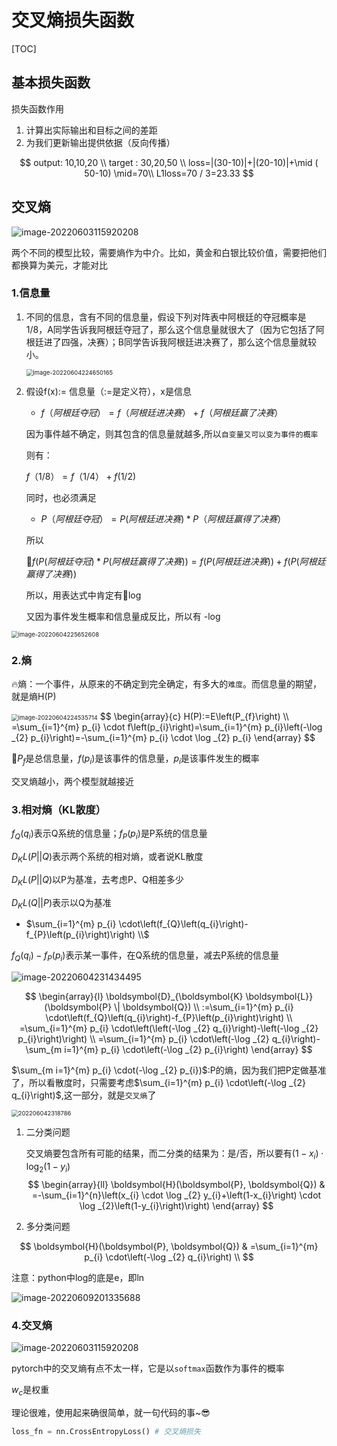# 交叉熵损失函数

[TOC]

## 基本损失函数

损失函数作用

1. 计算出实际输出和目标之间的差距
2. 为我们更新输出提供依据（反向传播）

$$
output:  10,10,20 \\
target :  30,20,50  \\ 
loss=|(30-10)|+|(20-10)|+\mid ( 50-10) \mid=70\\  
L1loss=70 / 3=23.33
$$



## 交叉熵

![image-20220603115920208](https://yzfzzz.oss-cn-shenzhen.aliyuncs.com/image/202206031159295.png)

两个不同的模型比较，需要熵作为中介。比如，黄金和白银比较价值，需要把他们都换算为美元，才能对比



### 1.信息量

1. 不同的信息，含有不同的信息量，假设下列对阵表中阿根廷的夺冠概率是1/8，A同学告诉我阿根廷夺冠了，那么这个信息量就很大了（因为它包括了阿根廷进了四强，决赛）；B同学告诉我阿根廷进决赛了，那么这个信息量就较小。

   <img src="https://yzfzzz.oss-cn-shenzhen.aliyuncs.com/image/202206042246234.png" alt="image-20220604224650165" style="zoom:67%;" />

2. 假设f(x):= 信息量（:=是定义符），x是信息

   - $f（阿根廷夺冠）= f（阿根廷进决赛）+ f（阿根廷赢了决赛）$

   
   因为事件越不确定，则其包含的信息量就越多,所以`自变量又可以变为事件的概率`
   
   则有：
   
   $f（1/8）= f（1/4）+ f(1/2)$
   
   同时，也必须满足 
   
   - $P（阿根廷夺冠）= P(阿根廷进决赛)*P（阿根廷赢得了决赛）$
   
   所以 
   
   🚀$f(P(阿根廷夺冠)*P(阿根廷赢得了决赛))=f(P(阿根廷进决赛))+ f(P(阿根廷赢得了决赛))$
   
   所以，用表达式中肯定有🌻log
   
   又因为事件发生概率和信息量成反比，所以有 -log
   
   
   
   

<img src="https://yzfzzz.oss-cn-shenzhen.aliyuncs.com/image/202206042256684.png" alt="image-20220604225652608" style="zoom:67%;" />



### 2.熵

🔥熵：一个事件，从原来的不确定到完全确定，有多大的`难度`。而信息量的期望，就是熵H(P)

<img src="https://yzfzzz.oss-cn-shenzhen.aliyuncs.com/image/202206042245845.png" alt="image-20220604224535714" style="zoom:67%;" />
$$
\begin{array}{c}
H(P):=E\left(P_{f}\right) \\
=\sum_{i=1}^{m} p_{i} \cdot f\left(p_{i}\right)=\sum_{i=1}^{m} p_{i}\left(-\log _{2} p_{i}\right)=-\sum_{i=1}^{m} p_{i} \cdot \log _{2} p_{i}
\end{array}
$$


🌈$P_f$是总信息量，$f(p_i)$是该事件的信息量，$p_i$是该事件发生的概率

交叉熵越小，两个模型就越接近



### 3.相对熵（KL散度）

$f_Q(q_i)$表示Q系统的信息量；$f_P(p_i)$是P系统的信息量

$D_KL(P||Q)$表示两个系统的相对熵，或者说KL散度

$D_KL(P||Q)$以P为基准，去考虑P、Q相差多少

$D_KL(Q||P)$表示以Q为基准

- $\sum_{i=1}^{m} p_{i} \cdot\left(f_{Q}\left(q_{i}\right)-f_{P}\left(p_{i}\right)\right) \\$


$f_{Q}\left(q_{i}\right)-f_{P}\left(p_{i}\right)$表示某一事件，在Q系统的信息量，减去P系统的信息量



![image-20220604231434495](https://yzfzzz.oss-cn-shenzhen.aliyuncs.com/image/202206042314553.png)


$$
\begin{array}{l}
\boldsymbol{D}_{\boldsymbol{K} \boldsymbol{L}}(\boldsymbol{P} \| \boldsymbol{Q}) \\
:=\sum_{i=1}^{m} p_{i} \cdot\left(f_{Q}\left(q_{i}\right)-f_{P}\left(p_{i}\right)\right) \\
=\sum_{i=1}^{m} p_{i} \cdot\left(\left(-\log _{2} q_{i}\right)-\left(-\log _{2} p_{i}\right)\right) \\
=\sum_{i=1}^{m} p_{i} \cdot\left(-\log _{2} q_{i}\right)-\sum_{m i=1}^{m} p_{i} \cdot\left(-\log _{2} p_{i}\right)
\end{array}
$$

$\sum_{m i=1}^{m} p_{i} \cdot(-\log _{2} p_{i})$:P的熵，因为我们把P定做基准了，所以看散度时，只需要考虑$\sum_{i=1}^{m} p_{i} \cdot\left(-\log _{2} q_{i}\right)$,这一部分，就是`交叉熵`了

<img src="https://yzfzzz.oss-cn-shenzhen.aliyuncs.com/image/202206092043871.png" alt="202206042318786" style="zoom:67%;" />

1. 二分类问题
   
   交叉熵要包含所有可能的结果，而二分类的结果为：是/否，所以要有$(1-x_{i}) \cdot \log _{2}\left(1-y_{i}\right)$
   $$
   \begin{array}{ll}
   \boldsymbol{H}(\boldsymbol{P}, \boldsymbol{Q})
   & =-\sum_{i=1}^{n}\left(x_{i} \cdot \log _{2} y_{i}+\left(1-x_{i}\right) \cdot \log _{2}\left(1-y_{i}\right)\right)
   \end{array}
   $$
   
2. 多分类问题

$$
\boldsymbol{H}(\boldsymbol{P}, \boldsymbol{Q})
& =\sum_{i=1}^{m} p_{i} \cdot\left(-\log _{2} q_{i}\right) \\
$$

注意：python中log的底是e，即ln

![image-20220609201335688](https://yzfzzz.oss-cn-shenzhen.aliyuncs.com/image/202206092013206.png)



### 4.交叉熵

![image-20220603115920208](https://yzfzzz.oss-cn-shenzhen.aliyuncs.com/image/202206031159295.png)

pytorch中的交叉熵有点不太一样，它是以`softmax`函数作为事件的概率

$w_c$是权重

理论很难，使用起来确很简单，就一句代码的事~😎

```python
loss_fn = nn.CrossEntropyLoss() # 交叉熵损失
```

